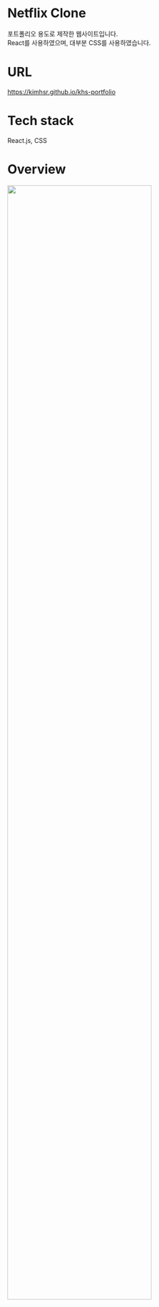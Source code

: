 # Netflix Clone
포트폴리오 용도로 제작한 웹사이트입니다. <br />
React를 사용하였으며, 대부분 CSS를 사용하였습니다.

# URL
https://kimhsr.github.io/khs-portfolio

# Tech stack
React.js, CSS

# Overview
<img width="80%" src="https://user-images.githubusercontent.com/97604805/210061843-f6422ba9-b571-43e3-9ace-7b38769b9f49.png"/>
